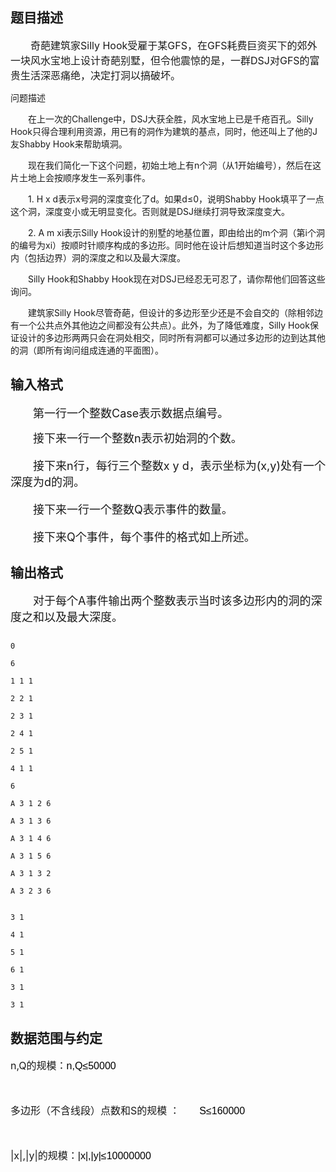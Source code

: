 ## 题目描述

<p><span style="font-size: medium">　　奇葩建筑家Silly Hook受雇于某GFS，在GFS耗费巨资买下的郊外一块风水宝地上设计奇葩别墅，但令他震惊的是，一群DSJ对GFS的富贵生活深恶痛绝，决定打洞以搞破坏。<br>
   问题描述<br>
   　　在上一次的Challenge中，DSJ大获全胜，风水宝地上已是千疮百孔。Silly Hook只得合理利用资源，用已有的洞作为建筑的基点，同时，他还叫上了他的J友Shabby Hook来帮助填洞。<br>
   　　现在我们简化一下这个问题，初始土地上有n个洞（从1开始编号），然后在这片土地上会按顺序发生一系列事件。<br>
   　　1. H x d表示x号洞的深度变化了d。如果d≤0，说明Shabby Hook填平了一点这个洞，深度变小或无明显变化。否则就是DSJ继续打洞导致深度变大。<br>
   　　2. A m xi表示Silly Hook设计的别墅的地基位置，即由给出的m个洞（第i个洞的编号为xi）按顺时针顺序构成的多边形。同时他在设计后想知道当时这个多边形内（包括边界）洞的深度之和以及最大深度。<br>
   　　Silly Hook和Shabby Hook现在对DSJ已经忍无可忍了，请你帮他们回答这些询问。<br>
   　　建筑家Silly Hook尽管奇葩，但设计的多边形至少还是不会自交的（除相邻边有一个公共点外其他边之间都没有公共点）。此外，为了降低难度，Silly Hook保证设计的多边形两两只会在洞处相交，同时所有洞都可以通过多边形的边到达其他的洞（即所有询问组成连通的平面图）。<br></span></p>

## 输入格式

<p><font size="4">　　第一行一个整数Case表示数据点编号。<br>
   　　接下来一行一个整数n表示初始洞的个数。<br>
   　　接下来n行，每行三个整数x y d，表示坐标为(x,y)处有一个深度为d的洞。<br>
   　　接下来一行一个整数Q表示事件的数量。<br>
   　　接下来Q个事件，每个事件的格式如上所述。<br></font></p>

## 输出格式

<p><font size="4">　　对于每个A事件输出两个整数表示当时该多边形内的洞的深度之和以及最大深度。<br></font></p>

```input1
0
6
1 1 1
2 2 1
2 3 1
2 4 1
2 5 1
4 1 1
6
A 3 1 2 6
A 3 1 3 6
A 3 1 4 6
A 3 1 5 6
A 3 1 3 2
A 3 2 3 6
```
```output1
3 1
4 1
5 1
6 1
3 1
3 1
```
## 数据范围与约定

<p><span style="font-size: medium">n,Q的规模：<span style="display: inline! important; float: none; word-spacing: 0px; font: medium/26px arial, verdana, sans-serif; text-transform: none; color: rgb(0,0,0); text-indent: 0px; white-space: normal; letter-spacing: normal; widows: 2; orphans: 2; webkit-text-size-adjust: auto; webkit-text-stroke-width: 0px">n,Q≤50000</span></span></p>
<br>
<p><span style="font-size: medium">多边形（不含线段）点数和S的规模 ：       <span style="display: inline! important; float: none; word-spacing: 0px; font: medium/26px arial, verdana, sans-serif; text-transform: none; color: rgb(0,0,0); text-indent: 0px; white-space: normal; letter-spacing: normal; widows: 2; orphans: 2; webkit-text-size-adjust: auto; webkit-text-stroke-width: 0px">S≤160000</span> </span></p>
<br>
<p><span style="font-size: medium">|x|,|y|的规模：<span style="display: inline! important; float: none; word-spacing: 0px; font: medium/26px arial, verdana, sans-serif; text-transform: none; color: rgb(0,0,0); text-indent: 0px; white-space: normal; letter-spacing: normal; widows: 2; orphans: 2; webkit-text-size-adjust: auto; webkit-text-stroke-width: 0px">|x|,|y|≤10000000</span></span></p>

